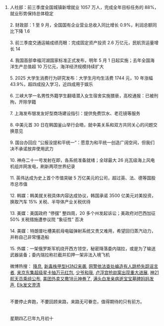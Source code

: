 1. 人社部：前三季度全国城镇新增就业 1057 万人，完成全年目标任务的 88%，就业形势保持总体稳定 </br></br> 2. 财政部：1 至 9 月，全国国有企业营业总收入同比增长 0.9%，利润总额同比下降 1.6 </br></br> 3. 前三季度交通运输成绩亮眼：完成固定资产投资 2.6 万亿元，民航货运量增长 14 </br></br> 4. 我国首部幸福河湖国家标准正式发布，明年 5 月 1 日起实施；去年全国海洋生产总值超 10 万亿元，海洋经济规模持续扩大 </br></br> 5. 2025 大学生消费行为研究发布：大学生月均生活费 1744 元，10 年涨幅 43.9%，超四成投入学习，近四成用于娱乐 </br></br> 6. 三峡大学一名男性外籍学生翻墙潜入女生宿舍实施猥亵，高校通报：已被刑拘，开除学籍 </br></br> 7. 上海发布银发友好型商场建设指引：提供免费饮水、老花镜等服务 </br></br> 8. 中美元首 30 日在韩国釜山举行会晤，就中美关系和双方共同关心的问题交换意见 </br></br> 9. 国台办回应 “公报没提和平统一”：愿意为和平统一创造广阔空间，但我们决不承诺放弃使用武力 </br></br> 10. 神舟二十一号发射在即，各系统准备就绪；全球最大 26 兆瓦级海上风电机组并网发电，刷新两项世界纪录 </br></br> 11. 英伟达成为史上首个市值突破 5 万亿美元的公司，超过英、法、德等国股市总市值 </br></br> 12. 韩媒：韩美就关税具体内容达成协议，韩国承诺 3500 亿美元对美投资，换取汽车 15% 关税、半导体产业关税优待 </br></br> 13. 美媒：美国政府 “停摆” 整四周，20 多个州发起诉讼；美政府对巴西加征 50% 关税措施遭参议院 “象征性” 否决 </br></br> 14. 美媒：特朗普吐槽美航母电磁弹射系统又贵又难用，希望回归蒸汽动力，并称自己非常懂造船 </br></br> 15. 外媒：一架俄罗斯军机绕开西方领空，秘密降落委内瑞拉，或是为了输送武器装备；委内瑞拉称拦截并扣押一架非法入境飞机 </br></br> 微博热搜：  [降息](https://s.weibo.com/weibo?q=%E9%99%8D%E6%81%AF),  [新毒株甲型H3N2来袭](https://s.weibo.com/weibo?q=%E6%96%B0%E6%AF%92%E6%A0%AA%E7%94%B2%E5%9E%8BH3N2%E6%9D%A5%E8%A2%AD),  [网警依法查处编造有人跳桥失踪谣言者](https://s.weibo.com/weibo?q=%E7%BD%91%E8%AD%A6%E4%BE%9D%E6%B3%95%E6%9F%A5%E5%A4%84%E7%BC%96%E9%80%A0%E6%9C%89%E4%BA%BA%E8%B7%B3%E6%A1%A5%E5%A4%B1%E8%B8%AA%E8%B0%A3%E8%A8%80%E8%80%85),  [来京东集超级星卡抽万元红包](https://s.weibo.com/weibo?q=%E6%9D%A5%E4%BA%AC%E4%B8%9C%E9%9B%86%E8%B6%85%E7%BA%A7%E6%98%9F%E5%8D%A1%E6%8A%BD%E4%B8%87%E5%85%83%E7%BA%A2%E5%8C%85),  [少爷和我](https://s.weibo.com/weibo?q=%E5%B0%91%E7%88%B7%E5%92%8C%E6%88%91),  [卢浮宫抢劫案出现重大进展](https://s.weibo.com/weibo?q=%E5%8D%A2%E6%B5%AE%E5%AE%AB%E6%8A%A2%E5%8A%AB%E6%A1%88%E5%87%BA%E7%8E%B0%E9%87%8D%E5%A4%A7%E8%BF%9B%E5%B1%95),  [神21航天员乘组公布](https://s.weibo.com/weibo?q=%E7%A5%9E21%E8%88%AA%E5%A4%A9%E5%91%98%E4%B9%98%E7%BB%84%E5%85%AC%E5%B8%83),  [美团外卖又撒18元神券了](https://s.weibo.com/weibo?q=%E7%BE%8E%E5%9B%A2%E5%A4%96%E5%8D%96%E5%8F%88%E6%92%9218%E5%85%83%E7%A5%9E%E5%88%B8%E4%BA%86),  [满头白发亲病逝宝宝墓碑妈妈发声](https://s.weibo.com/weibo?q=%E6%BB%A1%E5%A4%B4%E7%99%BD%E5%8F%91%E4%BA%B2%E7%97%85%E9%80%9D%E5%AE%9D%E5%AE%9D%E5%A2%93%E7%A2%91%E5%A6%88%E5%A6%88%E5%8F%91%E5%A3%B0),  [Elk发文澄清](https://s.weibo.com/weibo?q=Elk%E5%8F%91%E6%96%87%E6%BE%84%E6%B8%85)
</br></br></br>不要停止奔跑，不要回顾来路，来路无可眷恋，值得期待的只有前方。</br></br></br>星期四乙巳年九月初十
